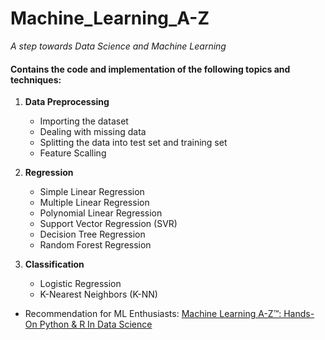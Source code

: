 # Machine_Learning_A-Z
*A step towards Data Science and Machine Learning*

#### Contains the code and implementation of the following topics and techniques:

1. **Data Preprocessing**
	* Importing the dataset
	* Dealing with missing data
	* Splitting the data into test set and training set
	* Feature Scalling
2. **Regression**
	* Simple Linear Regression
	* Multiple Linear Regression
	* Polynomial Linear Regression
	* Support Vector Regression (SVR)
	* Decision Tree Regression
	* Random Forest Regression
	
3. **Classification**
	* Logistic Regression
	* K-Nearest Neighbors (K-NN)

* Recommendation for ML Enthusiasts: [Machine Learning A-Z™: Hands-On Python & R In Data Science](https://www.udemy.com/machinelearning/)

